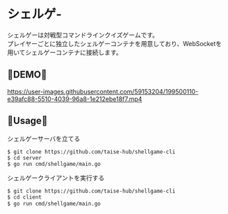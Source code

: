 # シェルゲ-
シェルゲーは対戦型コマンドラインクイズゲームです。  
プレイヤーごとに独立したシェルゲーコンテナを用意しており、WebSocketを用いてシェルゲーコンテナに接続します。

## 🚧DEMO🚧


https://user-images.githubusercontent.com/59153204/199500110-e39afc88-5510-4039-96a8-1e212ebe18f7.mp4


## 🚧Usage🚧
シェルゲーサーバを立てる
```
$ git clone https://github.com/taise-hub/shellgame-cli
$ cd server
$ go run cmd/shellgame/main.go
```
 
シェルゲークライアントを実行する
```bash
$ git clone https://github.com/taise-hub/shellgame-cli
$ cd client
$ go run cmd/shellgame/main.go
```
